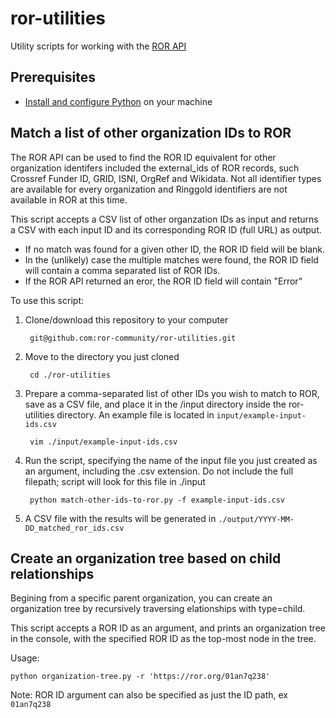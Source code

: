 # ror-utilities
Utility scripts for working with the [ROR API](https://github.com/ror-community/ror-api)

## Prerequisites

- [Install and configure Python](https://wiki.python.org/moin/BeginnersGuide/Download) on your machine

## Match a list of other organization IDs to ROR
The ROR API can be used to find the ROR ID equivalent for other organization identifers included the external_ids of ROR records, such Crossref Funder ID, GRID, ISNI, OrgRef and Wikidata. Not all identifier types are available for every organization and Ringgold identifiers are not available in ROR at this time.

This script accepts a CSV list of other organzation IDs as input and returns a CSV with each input ID and its corresponding ROR ID (full URL) as output.

- If no match was found for a given other ID, the ROR ID field will be blank.
- In the (unlikely) case the multiple matches were found, the ROR ID field will contain a comma separated list of ROR IDs.
- If the ROR API returned an eror, the ROR ID field will contain "Error"

To use this script:
1. Clone/download this repository to your computer

        git@github.com:ror-community/ror-utilities.git

2. Move to the directory you just cloned

        cd ./ror-utilities

3. Prepare a comma-separated list of other IDs you wish to match to ROR, save as a CSV file, and place it in the /input directory inside the ror-utilities directory. An example file is located in ```input/example-input-ids.csv```

        vim ./input/example-input-ids.csv

4. Run the script, specifying the name of the input file you just created as an argument, including the .csv extension. Do not include the full filepath; script will look for this file in ./input

        python match-other-ids-to-ror.py -f example-input-ids.csv

5. A CSV file with the results will be generated in ```./output/YYYY-MM-DD_matched_ror_ids.csv```

## Create an organization tree based on child relationships

Begining from a specific parent organization, you can create an organization tree by recursively traversing elationships with type=child.

This script accepts a ROR ID as an argument, and prints an organization tree in the console, with the specified ROR ID as the top-most node in the tree.

Usage:

    python organization-tree.py -r 'https://ror.org/01an7q238'

Note: ROR ID argument can also be specified as just the ID path, ex ```01an7q238```


